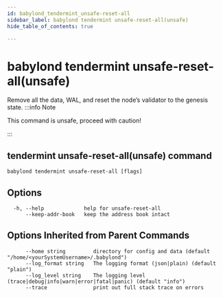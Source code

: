 ```yaml
---
id: babylond_tendermint_unsafe-reset-all
sidebar_label: babylond tendermint unsafe-reset-all(unsafe)
hide_table_of_contents: true

---
```


# babylond tendermint unsafe-reset-all(unsafe)
Remove all the data, WAL, and reset the node’s validator to the genesis state.
:::info Note

This command is unsafe, proceed with caution!

:::
## tendermint unsafe-reset-all(unsafe) command
```
babylond tendermint unsafe-reset-all [flags]
```
## Options
```
  -h, --help             help for unsafe-reset-all
      --keep-addr-book   keep the address book intact
```
## Options Inherited from Parent Commands
```
      --home string         directory for config and data (default "/home/<yourSystemUsername>/.babylond")
      --log_format string   The logging format (json|plain) (default "plain")
      --log_level string    The logging level (trace|debug|info|warn|error|fatal|panic) (default "info")
      --trace               print out full stack trace on errors
```